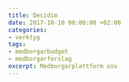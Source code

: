 ```yaml
---
title: Decidim
date: 2017-10-10 00:00:00 +02:00
categories:
- verktyg
tags:
- medborgarbudget
- medborgarforslag
excerpt: Medborgarplattform osv
---
```


